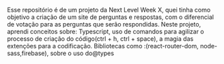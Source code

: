 Esse repositório é de um projeto da Next Level Week X, quei tinha como objetivo a criação de um site de perguntas e respostas, com o diferencial de votação para as perguntas que serão respondidas. Neste projeto, aprendi conceitos sobre: Typescript, uso de comandos para agilizar o processo de criação do código(ctrl + h, ctrl + space), a magia das extenções para a codificação.
 Bibliotecas como :(react-router-dom, node-sass,firebase), sobre o uso do@types